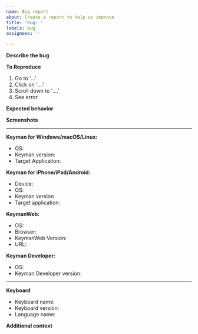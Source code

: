 ```yaml
---
name: Bug report
about: Create a report to help us improve
title: 'bug: '
labels: bug
assignees: ''

---
```


**Describe the bug**
<!-- A clear and concise description of what the bug is. -->

**To Reproduce**
<!-- Steps to reproduce the behavior: -->
1. Go to '...'
2. Click on '....'
3. Scroll down to '....'
4. See error

**Expected behavior**
<!-- A clear and concise description of what you expected to happen. -->

**Screenshots**
<!-- If applicable, add screenshots to help explain your problem. -->

---

<!-- Delete the irrelevant sections -->

**Keyman for Windows/macOS/Linux:**
 - OS: <!-- e.g. Windows 7 x64, Windows 10 2004 x64, macOS Big Sur, Ubuntu 20.04 -->
 - Keyman version: <!-- e.g. 14.0.192-alpha -->
 - Target Application: <!-- e.g. Firefox 55 -->

**Keyman for iPhone/iPad/Android:**
 - Device: <!-- e.g. iPhone 6 -->
 - OS: <!-- e.g. iOS 8.1 -->
 - Keyman version <!-- e.g. 14.0.192-alpha -->
 - Target application: <!-- e.g. Notes, Keyman -->

**KeymanWeb:**
 - OS: <!-- e.g. Windows 7, Windows 10 2004 x64, macOS Big Sur, Ubuntu 20.04, Android 10 -->
 - Browser: <!-- e.g. Chrome, Firefox -->
 - KeymanWeb Version: <!-- e.g. 10.0.201 -->
 - URL: <!-- e.g. https://example.com/web_keyboard/ -->

**Keyman Developer:**
 - OS: <!-- e.g. Windows 7, Windows 10 2004 x64 -->
 - Keyman Developer version: <!-- e.g. 14.0.192-alpha -->

---

**Keyboard**
 - Keyboard name: <!-- e.g. khmer_angkor -->
 - Keyboard version: <!-- e.g. 1.0.1 -->
 - Language name: <!-- e.g. Khmer -->

**Additional context**
<!-- Add any other context about the problem here. -->
